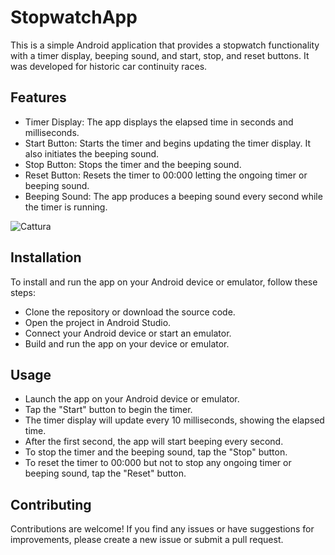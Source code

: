 # StopwatchApp
This is a simple Android application that provides a stopwatch functionality with a timer display, beeping sound, and start, stop, and reset buttons. It was developed for historic car continuity races.


## Features
- Timer Display: The app displays the elapsed time in seconds and milliseconds.
- Start Button: Starts the timer and begins updating the timer display. It also initiates the beeping sound.
- Stop Button: Stops the timer and the beeping sound.
- Reset Button: Resets the timer to 00:000 letting the ongoing timer or beeping sound.
- Beeping Sound: The app produces a beeping sound every second while the timer is running.

![Cattura](https://github.com/roberto98/StopwatchApp/assets/32781888/dca604fb-c5f2-4bd5-8ce9-916dbdba1e94)

## Installation
To install and run the app on your Android device or emulator, follow these steps:
- Clone the repository or download the source code.
- Open the project in Android Studio.
- Connect your Android device or start an emulator.
- Build and run the app on your device or emulator.

## Usage
- Launch the app on your Android device or emulator.
- Tap the "Start" button to begin the timer.
- The timer display will update every 10 milliseconds, showing the elapsed time.
- After the first second, the app will start beeping every second.
- To stop the timer and the beeping sound, tap the "Stop" button.
- To reset the timer to 00:000 but not to stop any ongoing timer or beeping sound, tap the "Reset" button.

## Contributing
Contributions are welcome! If you find any issues or have suggestions for improvements, please create a new issue or submit a pull request.
